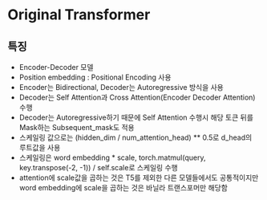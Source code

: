 # Original Transformer

## 특징
- Encoder-Decoder 모델
- Position embedding : Positional Encoding 사용
- Encoder는 Bidirectional, Decoder는 Autoregressive 방식을 사용
- Decoder는 Self Attention과 Cross Attention(Encoder Decoder Attention) 수행
- Decoder는 Autoregressive하기 때문에 Self Attention 수행시 해당 토큰 뒤를 Mask하는 Subsequent_mask도 적용
- 스케일링 값으로는 (hidden_dim / num_attention_head) ** 0.5로 d_head의 루트값을 사용
- 스케일링은 word embedding * scale, torch.matmul(query, key.transpose(-2, -1)) / self.scale로 스케일링 수행
- attention에 scale값을 곱하는 것은 T5를 제외한 다른 모델들에서도 공통적이지만 word embedding에 scale을 곱하는 것은 바닐라 트랜스포머만 해당함
